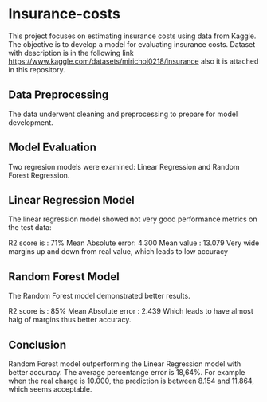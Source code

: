 # Insurance-costs
This project focuses on estimating insurance costs using data from Kaggle. The objective is to develop a model for evaluating insurance costs. Dataset with description is in the following link https://www.kaggle.com/datasets/mirichoi0218/insurance also it is attached in this repository.

## Data Preprocessing
The data underwent cleaning and preprocessing to prepare for model development.

## Model Evaluation
Two regresion models were examined: Linear Regression and Random Forest Regression.

## Linear Regression Model
The linear regression model showed not very good performance metrics on the test data:

R2 score is : 71%
Mean Absolute error: 4.300
Mean value : 13.079
Very wide margins up and down from real value, which leads to low accuracy

## Random Forest Model
The Random Forest model demonstrated better results.

R2 score is : 85%
Mean Absolute error : 2.439
Which leads to have almost halg of margins thus better accuracy.


## Conclusion
 Random Forest model outperforming the Linear Regression model with better accuracy. The average percentange error is 18,64%. For example when the real charge is 10.000, the prediction is between 
8.154 and 11.864, which seems acceptable.
